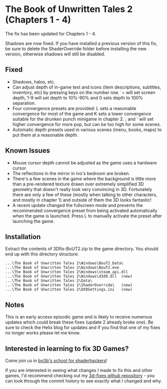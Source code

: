The Book of Unwritten Tales 2 (Chapters 1 - 4)
==============================================

The fix has been updated for Chapters 1 - 4.

Shadows are now fixed. If you have installed a previous version of this fix, be
sure to delete the ShaderOverride folder before installing the new version,
otherwise shadows will still be disabled.

Fixed
-----
- Shadows, halos, etc.
- Can adjust depth of in-game text and icons (item descriptions, subtitles,
  inventory, etc) by pressing keys on the number row. `~ will set screen depth,
  1-9 will set depth to 10%-90% and 0 sets depth to 100% separation.
- Four convergence presets are provided: L sets a reasonable convergence for
  most of the game and K sets a lower convergence suitable for the drunken
  punch minigame in chapter 2. ; and ' will set higher convergence for more
  pop, but can be too high for some scenes.
- Automatic depth presets used in various scenes (menu, books, maps) to put
  them at a reasonable depth.

Known Issues
------------
- Mouse cursor depth cannot be adjusted as the game uses a hardware cursor.
- The reflections in the mirror in Ivo's bedroom are broken.
- There's a few scenes in the game where the background is little more than a
  pre-rendered texture drawn over extremely simplified 3D geometry that doesn't
  really look very convincing in 3D. Fortunately there are only a few of these
  (mostly when talking to other characters, and mostly in chapter 1) and
  outside of them the 3D looks fantastic!
- A recent update changed the fullscreen mode and prevents the recommended
  convergence preset from being activated automatically when the game is
  launched. Press L to manually activate the preset after launching the game.

Installation
------------
Extract the contents of 3Dfix-BoUT2.zip to the game directory. You should end
up with this directory structure:

    ...\The Book of Unwritten Tales 2\Windows\BouT2_Data\
    ...\The Book of Unwritten Tales 2\Windows\BouT2.exe
    ...\The Book of Unwritten Tales 2\Windows\steam_api.dll
    ...\The Book of Unwritten Tales 2\Windows\d3d9.dll	(new)
    ...\The Book of Unwritten Tales 2\Data\
    ...\The Book of Unwritten Tales 2\ShaderOverride\	(new)
    ...\The Book of Unwritten Tales 2\DX9Settings.ini	(new)

Notes
-----
This is an early access episodic game and is likely to receive numerous
updates which could break these fixes (update 2 already broke one). Be sure to
check the Helix blog for updates and if you find that one of my fixes no longer
works please let me know.

Interested in learning to fix 3D Games?
---------------------------------------
Come join us in [bo3b's school for shaderhackers][1]!

If you are interested in seeing what changes I made to fix this and other
games, I'd recommend checking out my [3d-fixes github repository][2] - you can
look through the commit history to see exactly what I changed and why.

[1]: https://forums.geforce.com/default/topic/766890/3d-vision/bo3bs-school-for-shaderhackers
[2]: https://github.com/DarkStarSword/3d-fixes
